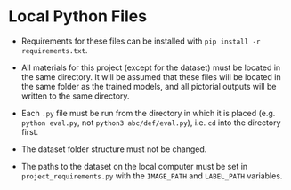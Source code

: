 # Local Python Files

* Requirements for these files can be installed with 
`pip install -r requirements.txt`.

* All materials for this project (except for the dataset) must be located in the
same directory. It will be assumed that these files will be located in the same
folder as the trained models, and all pictorial outputs will be written to the
same directory.

* Each `.py` file must be run from the directory in which it is placed (e.g. 
`python eval.py`, not `python3 abc/def/eval.py`), i.e. `cd` into the directory 
first.

* The dataset folder structure must not be changed.

* The paths to the dataset on the local computer must be set in 
`project_requirements.py` with the `IMAGE_PATH` and `LABEL_PATH` variables.
